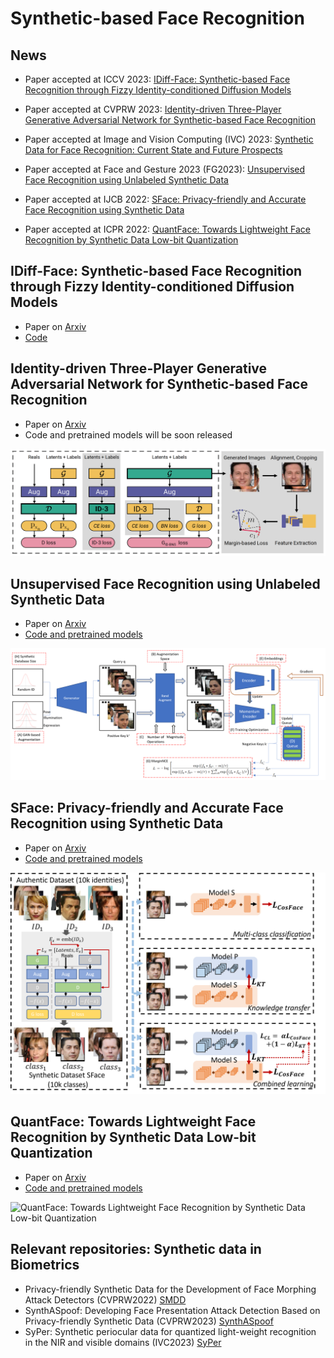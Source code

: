 # Synthetic-based Face Recognition

## News
- Paper accepted at ICCV 2023: [IDiff-Face: Synthetic-based Face Recognition through Fizzy Identity-conditioned Diffusion Models](#IDiff-Face:-Synthetic-based-Face-Recognition-through-Fizzy-Identity-conditioned-Diffusion-Models)

- Paper accepted at CVPRW 2023: [Identity-driven Three-Player Generative Adversarial Network for Synthetic-based Face Recognition](#Identity-driven-three-player-generative-adversarial-network-for-synthetic-based-face-recognition)
- Paper accepted at Image and Vision Computing (IVC) 2023: [Synthetic Data for Face Recognition: Current State and Future Prospects
](https://arxiv.org/abs/2305.01021)
- Paper accepted at Face and Gesture 2023 (FG2023): [Unsupervised Face Recognition using Unlabeled Synthetic Data](#Unsupervised-Face-Recognition-using-Unlabeled-Synthetic-Data)
- Paper accepted at IJCB 2022: [SFace: Privacy-friendly and Accurate Face Recognition using Synthetic Data](#SFace-Privacy-friendly-and-Accurate-Face-Recognition-using-Synthetic-Data)
- Paper accepted at ICPR 2022: [QuantFace: Towards Lightweight Face Recognition by Synthetic Data Low-bit Quantization](#quantface-towards-lightweight-face-recognition-by-synthetic-data-low-bit-quantization)

## IDiff-Face: Synthetic-based Face Recognition through Fizzy Identity-conditioned Diffusion Models
- Paper on [Arxiv](https://arxiv.org/abs/2308.04995)
- [Code](https://github.com/fdbtrs/IDiff-Face)

## Identity-driven Three-Player Generative Adversarial Network for Synthetic-based Face Recognition 

- Paper on [Arxiv](https://arxiv.org/abs/2305.00358)
- Code and pretrained models will be soon released

![Identity-driven Three-Player Generative Adversarial Network for Synthetic-based Face Recognition](images/overview_IDnet.png)



## Unsupervised Face Recognition using Unlabeled Synthetic Data

- Paper on [Arxiv](https://arxiv.org/abs/2211.07371)
- [Code and pretrained models](https://github.com/fdbtrs/Unsupervised-Face-Recognition-using-Unlabeled-Synthetic-Data)

![Unsupervised Face Recognition using Unlabeled Synthetic Data](https://github.com/fdbtrs/Unsupervised-Face-Recognition-using-Unlabeled-Synthetic-Data/blob/main/images/USynthFace_framework.png)


## SFace: Privacy-friendly and Accurate Face Recognition using Synthetic Data
- Paper on [Arxiv](https://arxiv.org/abs/2206.10520)
- [Code and pretrained models](https://github.com/fdbtrs/SFace-Privacy-friendly-and-Accurate-Face-Recognition-using-Synthetic-Data)

![SFace: Privacy-friendly and Accurate Face Recognition using Synthetic Data](https://github.com/fdbtrs/SFace-Privacy-friendly-and-Accurate-Face-Recognition-using-Synthetic-Data/blob/master/images/overview_v6.png)


## QuantFace: Towards Lightweight Face Recognition by Synthetic Data Low-bit Quantization
- Paper on [Arxiv](https://arxiv.org/abs/2206.10526)
- [Code and pretrained models](https://github.com/fdbtrs/QuantFace)

![QuantFace: Towards Lightweight Face Recognition by Synthetic Data Low-bit Quantization](https://github.com/fdbtrs/QuantFace/blob/master/plots/framework.png)

## Relevant repositories: Synthetic data in Biometrics
- Privacy-friendly Synthetic Data for the Development of Face Morphing Attack Detectors (CVPRW2022) [SMDD](https://github.com/naserdamer/SMDD-Synthetic-Face-Morphing-Attack-Detection-Development-dataset)
- SynthASpoof: Developing Face Presentation Attack Detection Based on Privacy-friendly Synthetic Data (CVPRW2023) [SynthASpoof](https://github.com/meilfang/SynthASpoof)
- SyPer: Synthetic periocular data for quantized light-weight recognition in the NIR and visible domains (IVC2023) [SyPer](https://www.sciencedirect.com/science/article/pii/S0262885623000665?dgcid=coauthor)

